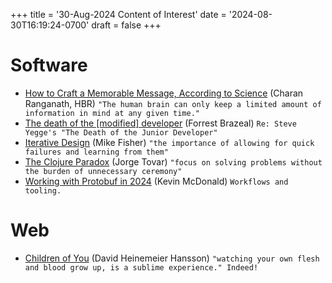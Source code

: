 +++
title = '30-Aug-2024 Content of Interest'
date = '2024-08-30T16:19:24-0700'
draft = false
+++


# Software

-   [How to Craft a Memorable Message, According to Science](https://hbr.org/2024/08/how-to-craft-a-memorable-message-according-to-science) (Charan Ranganath, HBR) `"The human brain can only keep a limited amount of information in mind at any given time."`
-   [The death of the [modified] developer](https://newsletter.goodtechthings.com/p/the-death-of-the-modified-developer) (Forrest Brazeal)
    `Re: Steve Yegge's "The Death of the Junior Developer"`
-   [Iterative Design](https://mikefisher.substack.com/p/iterative-design) (Mike Fisher)
    `"the importance of allowing for quick failures and learning from them"`
-   [The Clojure Paradox](https://dev.to/jorgetovar/the-clojure-paradox-41ke) (Jorge Tovar)
    `"focus on solving problems without the burden of unnecessary ceremony"`
-   [Working with Protobuf in 2024](https://kmcd.dev/posts/working-with-protobuf-in-2024/)
    (Kevin McDonald) `Workflows and tooling.`


# Web

-   [Children of You](https://world.hey.com/dhh/children-of-you-a2f93dfa) (David Heinemeier Hansson)
    `"watching your own flesh and blood grow up, is a sublime experience." Indeed!`

